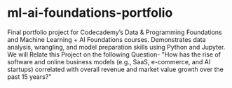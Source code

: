# ml-ai-foundations-portfolio
Final portfolio project for Codecademy’s Data &amp; Programming Foundations and Machine Learning + AI Foundations courses. Demonstrates data analysis, wrangling, and model preparation skills using Python and Jupyter.
We will Relate this Project on the following Question-
"How has the rise of software and online business models (e.g., SaaS, e-commerce, and AI startups) correlated with overall revenue and market value growth over the past 15 years?"
